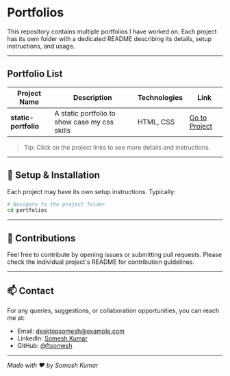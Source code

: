 
# Portfolios

This repository contains multiple portfolios I have worked on.
Each project has its own folder with a dedicated README describing its details, setup instructions, and usage.

---

## Portfolio List

| Project Name | Description | Technologies | Link |
|--------------|------------|-------------|------|
| **static-portfolio** | A static portfolio to show case my css skills | HTML, CSS | [Go to Project](./html-css/static-portfolio) |


> Tip: Click on the project links to see more details and instructions.

---

## 🔧 Setup & Installation

Each project may have its own setup instructions. Typically:

```bash
# Navigate to the project folder
cd portfolios
````

---

## 📌 Contributions

Feel free to contribute by opening issues or submitting pull requests. Please check the individual project's README for contribution guidelines.

---

## 📫 Contact

For any queries, suggestions, or collaboration opportunities, you can reach me at:

* Email: [desktopsomesh@example.com](mailto:desktopsomesh@example.com)
* LinkedIn: [Somesh Kumar](https://www.linkedin.com/in/example/)
* GitHub: [@ftsomesh](https://github.com/ftsomesh)

---

*Made with ❤️ by Somesh Kumar*
